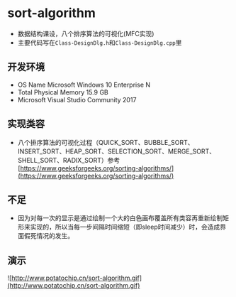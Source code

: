 # sort-algorithm
- 数据结构课设，八个排序算法的可视化(MFC实现)
- 主要代码写在`Class-DesignDlg.h`和`Class-DesignDlg.cpp`里

## 开发环境
- OS Name	Microsoft Windows 10 Enterprise N
- Total Physical Memory	15.9 GB
- Microsoft Visual Studio Community 2017

## 实现类容
- 八个排序算法的可视化过程（QUICK_SORT、BUBBLE_SORT、INSERT_SORT、HEAP_SORT、SELECTION_SORT、MERGE_SORT、SHELL_SORT、RADIX_SORT）参考[https://www.geeksforgeeks.org/sorting-algorithms/](https://www.geeksforgeeks.org/sorting-algorithms/)

## 不足

- 因为对每一次的显示是通过绘制一个大的白色画布覆盖所有类容再重新绘制矩形来实现的，所以当每一步间隔时间缩短（即sleep时间减少）时，会造成界面假死情况的发生。

## 演示
![http://www.potatochip.cn/sort-algorithm.gif](http://www.potatochip.cn/sort-algorithm.gif)
